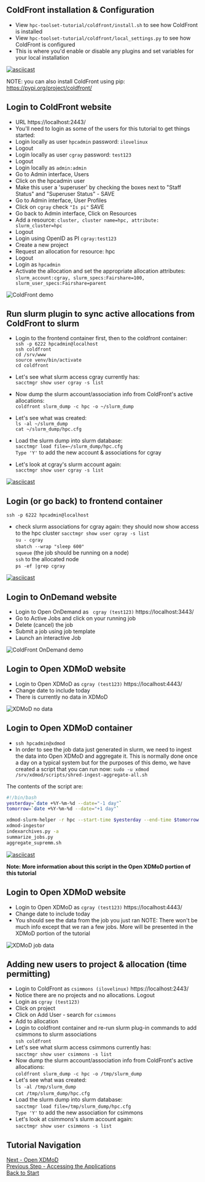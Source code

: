 ## ColdFront installation & Configuration
- View `hpc-toolset-tutorial/coldfront/install.sh` to see how ColdFront is installed
- View `hpc-toolset-tutorial/coldfront/local_settings.py` to see how ColdFront is configured
- This is where you'd enable or disable any plugins and set variables for your local installation

[![asciicast](https://asciinema.org/a/347965.svg)](https://asciinema.org/a/347965)

NOTE: you can also install ColdFront using pip: https://pypi.org/project/coldfront/

## Login to ColdFront website
- URL https://localhost:2443/
- You'll need to login as some of the users for this tutorial to get things started:
- Login locally as user `hpcadmin` password: `ilovelinux`
- Logout
- Login locally as user `cgray` password: `test123`
- Logout
- Login locally as `admin:admin`
- Go to Admin interface, Users
- Click on the hpcadmin user
- Make this user a 'superuser' by checking the boxes next to "Staff Status" and "Superuser Status" - SAVE
- Go to Admin interface, User Profiles
- Click on `cgray` check ``"Is pi"``  SAVE
- Go back to Admin interface, Click on Resources
- Add a resource: `cluster, cluster name=hpc, attribute: slurm_cluster=hpc`
- Logout
- Login using OpenID as PI `cgray:test123`
- Create a new project
- Request an allocation for resource: hpc
- Logout
- Login as `hpcadmin`
- Activate the allocation and set the appropriate allocation attributes:  
`slurm_account:cgray, slurm_specs:Fairshare=100, slurm_user_specs:Fairshare=parent`

![ColdFront demo](../docs/cf_demo.gif)

## Run slurm plugin to sync active allocations from ColdFront to slurm
- Login to the frontend container first, then to the coldfront container:  
`ssh -p 6222 hpcadmin@localhost`  
`ssh coldfront`  
`cd /srv/www`  
`source venv/bin/activate`  
`cd coldfront`  

- Let's see what slurm access cgray currently has:  
`sacctmgr show user cgray -s list`
- Now dump the slurm account/association info from ColdFront's active allocations:  
`coldfront slurm_dump -c hpc -o ~/slurm_dump`
- Let's see what was created:  
`ls -al ~/slurm_dump`  
`cat ~/slurm_dump/hpc.cfg`  
- Load the slurm dump into slurm database:  
`sacctmgr load file=~/slurm_dump/hpc.cfg`  
`Type 'Y'` to add the new account & associations for cgray
- Let's look at cgray's slurm account again:  
`sacctmgr show user cgray -s list`

[![asciicast](https://asciinema.org/a/347945.svg)](https://asciinema.org/a/347945)

## Login (or go back) to frontend container
`ssh -p 6222 hpcadmin@localhost`
- check slurm associations for cgray again: they should now show access to the hpc cluster
`sacctmgr show user cgray -s list`    
`su - cgray`  
`sbatch --wrap "sleep 600"`  
`squeue`  (the job should be running on a node)  
`ssh` to the allocated node  
`ps -ef |grep cgray`  

[![asciicast](https://asciinema.org/a/347948.svg)](https://asciinema.org/a/347948)

## Login to OnDemand website
- Login to Open OnDemand as ` cgray (test123)`  https://localhost:3443/
- Go to Active Jobs and click on your running job
- Delete (cancel) the job
- Submit a job using job template
- Launch an interactive Job

![ColdFront OnDemand demo](../docs/cf_demo2.gif)


## Login to Open XDMoD website
- Login to Open XDMoD as `cgray (test123)`  https://localhost:4443/
- Change date to include today
- There is currently no data in XDMoD

![XDMoD no data](../docs/xdmod_empty.PNG)


## Login to Open XDMoD container
- `ssh hpcadmin@xdmod`
- In order to see the job data just generated in slurm, we need to ingest the data into Open XDMoD and aggregate it.  This is normally done once a day on a typical system but for the purposes of this demo, we have created a script that you can run now:
`sudo -u xdmod /srv/xdmod/scripts/shred-ingest-aggregate-all.sh`

The contents of the script are:
```bash
#!/bin/bash
yesterday=`date +%Y-%m-%d --date="-1 day"`
tomorrow=`date +%Y-%m-%d --date="+1 day"`

xdmod-slurm-helper -r hpc --start-time $yesterday --end-time $tomorrow
xdmod-ingestor
indexarchives.py -a
summarize_jobs.py
aggregate_supremm.sh
```
[![asciicast](https://asciinema.org/a/347955.svg)](https://asciinema.org/a/347955)

**Note: More information about this script in the Open XDMoD portion of this tutorial**

## Login to Open XDMoD website
- Login to Open XDMoD as `cgray (test123)`  https://localhost:4443/
- Change date to include today
- You should see the data from the job you just ran
NOTE: There won't be much info except that we ran a few jobs. More will be presented in the XDMoD portion of the tutorial

![XDMoD job data](../docs/xdmod_jobs.PNG)

## Adding new users to project & allocation (time permitting)
- Login to ColdFront as `csimmons (ilovelinux)` https://localhost:2443/
- Notice there are no projects and no allocations.  Logout
- Login as `cgray (test123)`
- Click on project
- Click on Add User - search for `csimmons`
- Add to allocation
- Login to coldfront container and re-run slurm plug-in commands to add csimmons to slurm associations  
`ssh coldfront`
- Let's see what slurm access csimmons currently has:  
`sacctmgr show user csimmons -s list`
- Now dump the slurm account/association info from ColdFront's active allocations:  
`coldfront slurm_dump -c hpc -o /tmp/slurm_dump`
- Let's see what was created:  
`ls -al /tmp/slurm_dump`  
`cat /tmp/slurm_dump/hpc.cfg`  
- Load the slurm dump into slurm database:  
`sacctmgr load file=/tmp/slurm_dump/hpc.cfg`  
`Type 'Y'` to add the new association for csimmons
- Let's look at csimmons's slurm account again:  
`sacctmgr show user csimmons -s list`



## Tutorial Navigation
[Next - Open XDMoD](../xdmod/README.md)  
[Previous Step - Accessing the Applications](../docs/applications.md)  
[Back to Start](../README.md)
